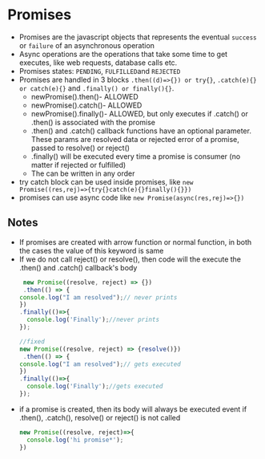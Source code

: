 # Promises
* Promises are the javascript objects that represents the eventual `success` or `failure` of an asynchronous operation
* Async operations are the operations that take some time to get executes, like web requests, database calls etc.
* Promises states: `PENDING`, `FULFILLED`and `REJECTED`
* Promises are handled in 3 blocks `.then((d)=>{}) or try{}`, `.catch(e){} or catch(e){}` and `.finally() or finally(){}`.
  * newPromise().then()- ALLOWED
  * newPromise().catch()- ALLOWED
  * newPromise().finally()- ALLOWED, but only executes if .catch() or .then() is associated with the promise
  * .then() and .catch() callback functions have an optional parameter. These params are resolved data or rejected error of a promise, passed to resolve() or reject()
  * .finally() will be executed every time a promise is consumer (no matter if rejected or fulfilled)
  * The can be written in any order
* try catch block can be used inside promises, like  `new Promise((res,rej)=>{try{}catch(e){}finally(){}})`
* promises can use async code like `new Promise(async(res,rej)=>{})`



## Notes
* If promises are created with arrow function or normal function, in both the cases the value of this keyword is same
* If we do not call reject() or resolve(), then code will the execute the .then() and .catch() callback's body
  ```javascript 
   new Promise((resolve, reject) => {})
   .then(() => {
  console.log("I am resolved");// never prints
  })
  .finally(()=>{
    console.log('Finally');//never prints
  });

  //fixed
  new Promise((resolve, reject) => {resolve()})
   .then(() => {
  console.log("I am resolved");// gets executed
  })
  .finally(()=>{
    console.log('Finally');//gets executed
  });
  ```
* if a promise is created, then its body will always be executed event if .then(), .catch(), resolve() or reject() is not called
  ```javascript 
  new Promise((resolve, reject)=>{
    console.log('hi promise*');
  }) 
  ```